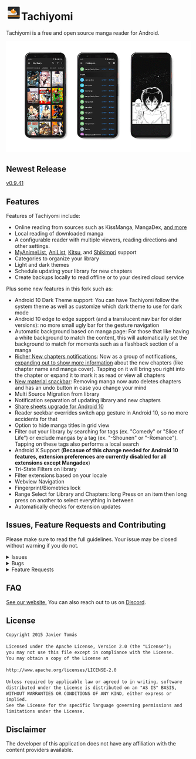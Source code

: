 # ![app icon](./.github/readme-images/app-icon.png)Tachiyomi
Tachiyomi is a free and open source manga reader for Android.

![screenshots of app](./.github/readme-images/theming-screenshots.gif)

## Newest Release
[v0.9.41](https://github.com/Jays2Kings/tachiyomi/releases)

## Features

Features of Tachiyomi include:
* Online reading from sources such as KissManga, MangaDex, [and more](https://github.com/inorichi/tachiyomi-extensions)
* Local reading of downloaded manga
* A configurable reader with multiple viewers, reading directions and other settings.
* [MyAnimeList](https://myanimelist.net/), [AniList](https://anilist.co/), [Kitsu](https://kitsu.io/explore/anime), and [Shikimori](https://shikimori.one) support
* Categories to organize your library
* Light and dark themes
* Schedule updating your library for new chapters
* Create backups locally to read offline or to your desired cloud service 

Plus some new features in this fork such as:
* Android 10 Dark Theme support: You can have Tachiyomi follow the system theme as well as customize which dark theme to use for dark mode
* Android 10 edge to edge support (and a translucent nav bar for older versions): no more small ugly bar for the gesture navigation
* Automatic background based on manga page: For those that like having a white background to match the content, this will automatically set the background to match for moments such as a flashback section of a manga
* [Richer New chapters notifications](https://raw.githubusercontent.com/Jays2Kings/tachiyomi/master/.github/readme-images/new%20notifcations%20collasped.png): Now as a group of notifications, [expanding out to show more information](https://raw.githubusercontent.com/Jays2Kings/tachiyomi/master/.github/readme-images/new%20notifcations.png) about the new chapters (like chapter name and manga cover). Tapping on it will bring you right into the chapter or expand it to mark it as read or view all chapters
* [New material snackbar](https://raw.githubusercontent.com/Jays2Kings/tachiyomi/master/.github/readme-images/material%20snackbar.png): Removing manga now auto deletes chapters and has an undo button in case you change your mind
* Multi Source Migration from library
* Notification separation of updating library and new chapters
* [Share sheets upgrade for Android 10](https://raw.githubusercontent.com/Jays2Kings/tachiyomi/master/.github/readme-images/share%20menu.png)
* Reader seekbar overrides switch app gesture in Android 10, so no more accidents for that
* Option to hide manga titles in grid view
* Filter out your library by searching for tags (ex. "Comedy" or "Slice of Life") or exclude mangas by a tag (ex. "-Shounen" or "-Romance"). Tapping on these tags also performs a local search
* Android X Support (**Becasue of this change needed for Android 10 features, extension preferences are currently disabled for all extensions except Mangadex**)
* Tri-State Filters on library
* Filter extensions based on your locale
* Webview Navigation
* Fingerprint/Biometrics lock
* Range Select for Library and Chapters: long Press on an item then long press on another to select everything in between
* Automatically checks for extension updates

## Issues, Feature Requests and Contributing

Please make sure to read the full guidelines. Your issue may be closed without warning if you do not.

<details><summary>Issues</summary>

1. **Before reporting a new issue, take a look at the [FAQ](https://github.com/inorichi/tachiyomi/wiki/FAQ), the [changelog](https://github.com/inorichi/tachiyomi/releases) and the already opened [issues](https://github.com/inorichi/tachiyomi/issues).**
2. If you are unsure, ask here: [![Discord](https://img.shields.io/discord/349436576037732353.svg)](https://discord.gg/tachiyomi)

</details>

<details><summary>Bugs</summary>

* Include version (Setting > About > Version)
 * If not latest, try updating, it may have already been solved
 * Dev version is equal to the number of commits as seen in the main page
* Include steps to reproduce (if not obvious from description)
* Include screenshot (if needed)
* If it could be device-dependent, try reproducing on another device (if possible)
* For large logs use http://pastebin.com/ (or similar)
* Don't group unrelated requests into one issue

DO: https://github.com/inorichi/tachiyomi/issues/24 https://github.com/inorichi/tachiyomi/issues/71

DON'T: https://github.com/inorichi/tachiyomi/issues/75

</details>

<details><summary>Feature Requests</summary>

* Write a detailed issue, explaning what it should do or how. Avoid writing just "like X app does"
* Include screenshot (if needed)

Catalogue requests should be created at https://github.com/inorichi/tachiyomi-extensions, they do not belong in this repository.
</details>

## FAQ

[See our website.](https://tachiyomi.org/)
You can also reach out to us on [Discord](https://discord.gg/tachiyomi).

## License

    Copyright 2015 Javier Tomás

    Licensed under the Apache License, Version 2.0 (the "License");
    you may not use this file except in compliance with the License.
    You may obtain a copy of the License at

    http://www.apache.org/licenses/LICENSE-2.0

    Unless required by applicable law or agreed to in writing, software
    distributed under the License is distributed on an "AS IS" BASIS,
    WITHOUT WARRANTIES OR CONDITIONS OF ANY KIND, either express or implied.
    See the License for the specific language governing permissions and
    limitations under the License.

## Disclaimer

The developer of this application does not have any affiliation with the content providers available.
